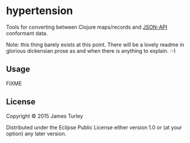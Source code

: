 # hypertension

Tools for converting between Clojure maps/records and [JSON-API](http://jsonapi.org/) conformant data.

Note: this thing barely exists at this point. There will be a lovely readme in glorious dickensian prose as and when there is anything to explain. :-) 

## Usage

FIXME

## License

Copyright © 2015 James Turley

Distributed under the Eclipse Public License either version 1.0 or (at
your option) any later version.
